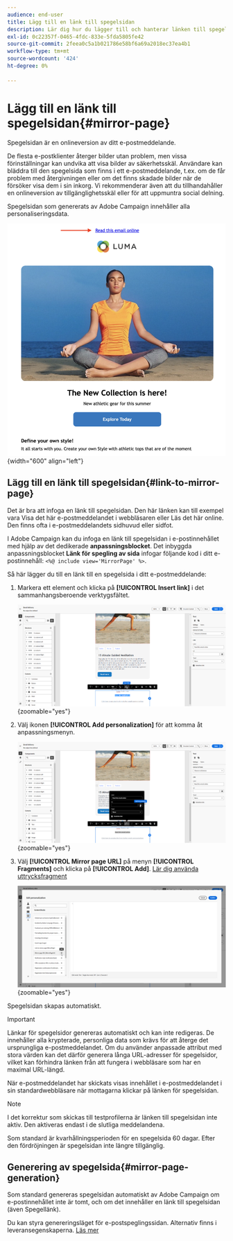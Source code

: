 ```yaml
---
audience: end-user
title: Lägg till en länk till spegelsidan
description: Lär dig hur du lägger till och hanterar länken till spegelsidan
exl-id: 0c22357f-0465-4fdc-833e-5fda5805fe42
source-git-commit: 2feea0c5a1b021786e58bf6a69a2018ec37ea4b1
workflow-type: tm+mt
source-wordcount: '424'
ht-degree: 0%

---
```


# Lägg till en länk till spegelsidan{#mirror-page}

Spegelsidan är en onlineversion av ditt e-postmeddelande.

De flesta e-postklienter återger bilder utan problem, men vissa förinställningar kan undvika att visa bilder av säkerhetsskäl. Användare kan bläddra till den spegelsida som finns i ett e-postmeddelande, t.ex. om de får problem med återgivningen eller om det finns skadade bilder när de försöker visa dem i sin inkorg. Vi rekommenderar även att du tillhandahåller en onlineversion av tillgänglighetsskäl eller för att uppmuntra social delning.

Spegelsidan som genererats av Adobe Campaign innehåller alla personaliseringsdata.

![Spegellänksexempel](assets/mirror-page-link.png){width="600" align="left"}

## Lägg till en länk till spegelsidan{#link-to-mirror-page}

Det är bra att infoga en länk till spegelsidan. Den här länken kan till exempel vara Visa det här e-postmeddelandet i webbläsaren eller Läs det här online. Den finns ofta i e-postmeddelandets sidhuvud eller sidfot.

I Adobe Campaign kan du infoga en länk till spegelsidan i e-postinnehållet med hjälp av det dedikerade **anpassningsblocket**. Det inbyggda anpassningsblocket **Länk för spegling av sida** infogar följande kod i ditt e-postinnehåll: `<%@ include view='MirrorPage' %>`.

Så här lägger du till en länk till en spegelsida i ditt e-postmeddelande:

1. Markera ett element och klicka på **[!UICONTROL Insert link]** i det sammanhangsberoende verktygsfältet.

   ![](assets/message-tracking-mirror-page.png){zoomable="yes"}

1. Välj ikonen **[!UICONTROL Add personalization]** för att komma åt anpassningsmenyn.

   ![](assets/message-tracking-mirror-page_2.png){zoomable="yes"}

1. Välj **[!UICONTROL Mirror page URL]** på menyn **[!UICONTROL Fragments]** och klicka på **[!UICONTROL Add]**. [Lär dig använda uttrycksfragment](../content/use-expression-fragments.md)

   ![](assets/message-tracking-mirror-page_3.png){zoomable="yes"}

Spegelsidan skapas automatiskt.

>[!IMPORTANT]
>
>Länkar för spegelsidor genereras automatiskt och kan inte redigeras. De innehåller alla krypterade, personliga data som krävs för att återge det ursprungliga e-postmeddelandet. Om du använder anpassade attribut med stora värden kan det därför generera långa URL-adresser för spegelsidor, vilket kan förhindra länken från att fungera i webbläsare som har en maximal URL-längd.

När e-postmeddelandet har skickats visas innehållet i e-postmeddelandet i sin standardwebbläsare när mottagarna klickar på länken för spegelsidan.

>[!NOTE]
>
>I det korrektur som skickas till testprofilerna är länken till spegelsidan inte aktiv. Den aktiveras endast i de slutliga meddelandena.

Som standard är kvarhållningsperioden för en spegelsida 60 dagar. Efter den fördröjningen är spegelsidan inte längre tillgänglig.


## Generering av spegelsida{#mirror-page-generation}

Som standard genereras spegelsidan automatiskt av Adobe Campaign om e-postinnehållet inte är tomt, och om det innehåller en länk till spegelsidan (även Spegellänk).

Du kan styra genereringsläget för e-postspeglingssidan. Alternativ finns i leveransegenskaperna. [Läs mer](../advanced-settings/delivery-settings.md#mirror)
